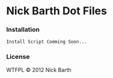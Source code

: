 # Nick Barth Dot Files

### Installation

```terminal
Install Script Comming Soon...
```

### License
WTFPL &copy; 2012 Nick Barth 
